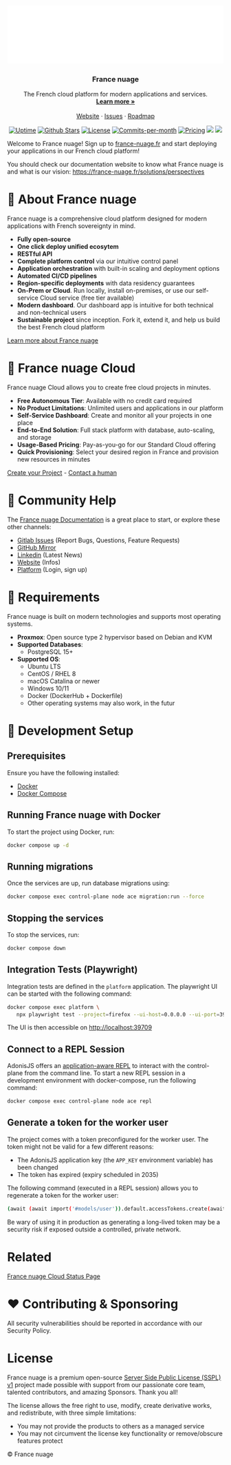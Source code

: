 <!-- PROJECT LOGO -->
<p align="center">
  <a href="https://gitlab.com/groups/getbunker-france-nuage/france-nuage">
   <img src="./apps/mediakit/logo/animated-logo.gif" alt="France nuage Logo">
  </a>

<h3 align="center">France nuage</h3>

  <p align="center">
    The French cloud platform for modern applications and services.
    <br />
    <a href="https://france-nuage.fr"><strong>Learn more »</strong></a>
    <br />
    <br />
    <a href="https://france-nuage.fr">Website</a>
    ·
    <a href="https://gitlab.com/groups/getbunker-france-nuage/france-nuage/-/issues">Issues</a>
    ·
    <a href="https://gitlab.com/groups/getbunker-france-nuage/france-nuage/-/milestones">Roadmap</a>
  </p>
</p>

<p align="center">
   <a href="https://status.france-nuage.fr/"><img height="20px" src="https://uptime.betterstack.com/status-badges/v1/monitor/es5i.svg" alt="Uptime"></a>
   <a href="https://github.com/France-Nuage/plateforme"><img src="https://img.shields.io/github/stars/France-Nuage/plateforme" alt="Github Stars"></a>
   <a href="https://gitlab.com/getbunker-france-nuage/france-nuage/plateforme/-/blob/master/LICENCE"><img src="https://img.shields.io/badge/license-SSPL-purple" alt="License"></a>
   <a href="https://gitlab.com/getbunker-france-nuage/france-nuage/plateforme/-/graphs/master"><img src="https://img.shields.io/github/commit-activity/m/France-Nuage/plateforme" alt="Commits-per-month"></a>
   <a href="https://france-nuage.fr/"><img src="https://img.shields.io/badge/Pricing-Free-brightgreen" alt="Pricing"></a>
   <a href="https://gitlab.com/groups/getbunker-france-nuage/france-nuage/-/issues/?sort=milestone_due_desc&state=opened&first_page_size=100"><img src="https://img.shields.io/badge/Help%20Wanted-Contribute-blue"></a>
   <a href="https://contributor-covenant.org/version/1/4/code-of-conduct/"><img src="https://img.shields.io/badge/Contributor%20Covenant-1.4-purple" /></a>
</p>

Welcome to France nuage! Sign up to [france-nuage.fr](https://france-nuage.fr/) and start deploying your applications in our French cloud platform!

You should check our documentation website to know what France nuage is and what is our
vision: https://france-nuage.fr/solutions/perspectives

# 🐓 About France nuage

France nuage is a comprehensive cloud platform designed for modern applications with French sovereignty in mind.

- **Fully open-source**
- **One click deploy unified ecosytem**
- **RESTful API**
- **Complete platform control** via our intuitive control panel
- **Application orchestration** with built-in scaling and deployment options
- **Automated CI/CD pipelines**
- **Region-specific deployments** with data residency guarantees
- **On-Prem or Cloud**. Run locally, install on-premises, or use our self-service Cloud service (free tier available)
- **Modern dashboard**. Our dashboard app is intuitive for both technical and non-technical users
- **Sustainable project** since inception. Fork it, extend it, and help us build the best French cloud platform

[Learn more about France nuage](https://france-nuage.fr/entreprise/a-propos)

# 🚀 France nuage Cloud

France nuage Cloud allows you to create free cloud projects in minutes.

- **Free Autonomous Tier**: Available with no credit card required
- **No Product Limitations**: Unlimited users and applications in our platform
- **Self-Service Dashboard**: Create and monitor all your projects in one place
- **End-to-End Solution**: Full stack platform with database, auto-scaling, and storage
- **Usage-Based Pricing**: Pay-as-you-go for our Standard Cloud offering
- **Quick Provisioning**: Select your desired region in France and provision new resources in minutes

[Create your Project](https://plateforme.france-nuage.fr/auth/login) - [Contact a human](mailto:contact@france-nuage.fr)

# 🤔 Community Help

The [France nuage Documentation](https://france-nuage.fr/support/documentation) is a great place to start, or explore these other channels:

- [Gitlab Issues](https://gitlab.com/groups/getbunker-france-nuage/france-nuage/-/issues/?sort=milestone_due_desc&state=opened&first_page_size=100) (Report Bugs, Questions, Feature Requests)
- [GitHub Mirror](https://github.com/France-Nuage/plateforme)
- [Linkedin](https://www.linkedin.com/company/france-nuage) (Latest News)
- [Website](https://france-nuage.fr/) (Infos)
- [Platform](https://plateforme.france-nuage.fr/auth/login) (Login, sign up)

# 📌 Requirements

France nuage is built on modern technologies and supports most operating systems.

- **Proxmox**: Open source type 2 hypervisor based on Debian and KVM
- **Supported Databases**:
  - PostgreSQL 15+
- **Supported OS**:
  - Ubuntu LTS
  - CentOS / RHEL 8
  - macOS Catalina or newer
  - Windows 10/11
  - Docker (DockerHub + Dockerfile)
  - Other operating systems may also work, in the futur

# 🚧 Development Setup

## Prerequisites

Ensure you have the following installed:

- [Docker](https://docs.docker.com/get-docker/)
- [Docker Compose](https://docs.docker.com/compose/install/)

## Running France nuage with Docker

To start the project using Docker, run:

```sh
docker compose up -d
```

## Running migrations

Once the services are up, run database migrations using:

```sh
docker compose exec control-plane node ace migration:run --force
```

## Stopping the services

To stop the services, run:

```sh
docker compose down
```

## Integration Tests (Playwright)

Integration tests are defined in the `platform` application. The playwright UI
can be started with the following command:

```sh
docker compose exec platform \
   npx playwright test --project=firefox --ui-host=0.0.0.0 --ui-port=39709
```

The UI is then accessible on [http://localhost:39709](http://localhost:39709)

## Connect to a REPL Session

AdonisJS offers an [application-aware REPL](https://docs.adonisjs.com/guides/digging-deeper/repl)
to interact with the control-plane from the command line. To start a new REPL
session in a development environment with docker-compose, run the following
command:

```sh
docker compose exec control-plane node ace repl
```

## Generate a token for the worker user

The project comes with a token preconfigured for the worker user. The token
might not be valid for a few different reasons:

- The AdonisJS application key (the `APP_KEY` environment variable) has been changed
- The token has expired (expiry scheduled in 2035)

The following command (executed in a REPL session) allows you to regenerate a token for the worker user:

```sh
(await (await import('#models/user')).default.accessTokens.create(await (await import('#models/user')).default.findByOrFail({ email: 'worker@france-nuage.fr' }), ['*'], { expiresIn: '10 years' })).value.release()
```

Be wary of using it in production as generating a long-lived token may be a security risk if exposed outside a controlled, private network.

# Related

[France nuage Cloud Status Page](https://status.france-nuage.fr/)

# ❤️ Contributing & Sponsoring

All security vulnerabilities should be reported in accordance with our Security Policy.

# License

France nuage is a premium open-source [Server Side Public License (SSPL) v1](./LICENCE) project made possible with support
from our passionate core team, talented contributors, and amazing Sponsors. Thank you all!

The license allows the free right to use, modify, create derivative works, and redistribute, with three simple
limitations:

- You may not provide the products to others as a managed service
- You may not circumvent the license key functionality or remove/obscure features protect

© France nuage
